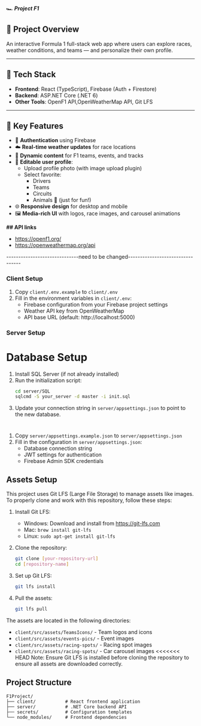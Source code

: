 🏎️ ***Project F1***
## 🚀 Project Overview

An interactive Formula 1 full-stack web app where users can explore races, weather conditions, and teams — and personalize their own profile.

---
## 🔧 Tech Stack
- **Frontend**: React (TypeScript), Firebase (Auth + Firestore)
- **Backend**: ASP.NET Core (.NET 6)
- **Other Tools**: OpenF1 API,OpenWeatherMap API, Git LFS
---
## 🧩 Key Features
- 🔐 **Authentication** using Firebase
- ☁️ **Real-time weather updates** for race locations
- 🏁 **Dynamic content** for F1 teams, events, and tracks
- 👤 **Editable user profile**:
  - Upload profile photo (with image upload plugin)
  - Select favorite:
    - Drivers
    - Teams
    - Circuits
    - Animals 🐾 (just for fun!)
- 🌐 **Responsive design** for desktop and mobile
- 🖼️ **Media-rich UI** with logos, race images, and carousel animations

**## API links**
- https://openf1.org/
- https://openweathermap.org/api


------------------------------need to be changed---------------------------------
### Client Setup
1. Copy `client/.env.example` to `client/.env`
2. Fill in the environment variables in `client/.env`:
   - Firebase configuration from your Firebase project settings
   - Weather API key from OpenWeatherMap
   - API base URL (default: http://localhost:5000)

### Server Setup
   # Database Setup
   1. Install SQL Server (if not already installed)
   2. Run the initialization script:
      ```bash
      cd server/SQL
      sqlcmd -S your_server -d master -i init.sql
      ```
   3. Update your connection string in `server/appsettings.json` to point to the new database.

#
1. Copy `server/appsettings.example.json` to `server/appsettings.json`
2. Fill in the configuration in `server/appsettings.json`:
   - Database connection string
   - JWT settings for authentication
   - Firebase Admin SDK credentials

## Assets Setup

This project uses Git LFS (Large File Storage) to manage assets like images. To properly clone and work with this repository, follow these steps:

1. Install Git LFS:
   - Windows: Download and install from https://git-lfs.com
   - Mac: `brew install git-lfs`
   - Linux: `sudo apt-get install git-lfs`

2. Clone the repository:
   ```bash
   git clone [your-repository-url]
   cd [repository-name]
   ```

3. Set up Git LFS:
   ```bash
   git lfs install
   ```

4. Pull the assets:
   ```bash
   git lfs pull
   ```

The assets are located in the following directories:
- `client/src/assets/TeamsIcons/` - Team logos and icons
- `client/src/assets/events-pics/` - Event images
- `client/src/assets/racing-spots/` - Racing spot images
- `client/src/assets/racing-spots/` - Car carousel images
<<<<<<< HEAD
Note: Ensure Git LFS is installed before cloning the repository to ensure all assets are downloaded correctly.

## Project Structure
```
F1Project/
├── client/           # React frontend application
├── server/           # .NET Core backend API
├── secrets/          # Configuration templates
└── node_modules/     # Frontend dependencies
```

